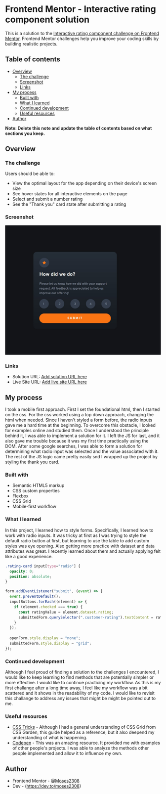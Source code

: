 # Frontend Mentor - Interactive rating component solution

This is a solution to the [Interactive rating component challenge on Frontend Mentor](https://www.frontendmentor.io/challenges/interactive-rating-component-koxpeBUmI). Frontend Mentor challenges help you improve your coding skills by building realistic projects.

## Table of contents

- [Overview](#overview)
  - [The challenge](#the-challenge)
  - [Screenshot](#screenshot)
  - [Links](#links)
- [My process](#my-process)
  - [Built with](#built-with)
  - [What I learned](#what-i-learned)
  - [Continued development](#continued-development)
  - [Useful resources](#useful-resources)
- [Author](#author)

**Note: Delete this note and update the table of contents based on what sections you keep.**

## Overview

### The challenge

Users should be able to:

- View the optimal layout for the app depending on their device's screen size
- See hover states for all interactive elements on the page
- Select and submit a number rating
- See the "Thank you" card state after submitting a rating

### Screenshot

![](/images/screenshot.jpg)

### Links

- Solution URL: [Add solution URL here](https://your-solution-url.com)
- Live Site URL: [Add live site URL here](https://your-live-site-url.com)

## My process

I took a mobile first approach. First I set the foundational html, then I started on the css. For the css worked using a top down approach, changing the html when needed.
Since I haven't styled a form before, the radio inputs gave me a hard time at the beginning.
To overcome this obstacle, I looked for examples online and studied them. Once I understood the principle behind it, I was able to implement a solution for it.
I left the JS for last, and it also gave me trouble because it was my first time practically using the DOM. After some google searches, I was able to form a solution for determining what radio input was
selected and the value associated with it. The rest of the JS logic came pretty easily snd I wrapped up the project by styling the thank you card.

### Built with

- Semantic HTML5 markup
- CSS custom properties
- Flexbox
- CSS Grid
- Mobile-first workflow

### What I learned

In this project, I learned how to style forms. Specifically, I learned how to work with radio inputs. It was tricky at first as I was trying to style the default radio button at first, but
learning to use the lable to add custom styles was eye opening.
Also getting more practice with dataset and data attributes was great. I recently learned about them and actually applying felt like a good experience.

```css
.rating-card input[type="radio"] {
  opacity: 0;
  position: absolute;
}
```

```js
form.addEventListener("submit", (event) => {
  event.preventDefault();
  inputButtons.forEach((element) => {
    if (element.checked === true) {
      const ratingValue = element.dataset.rating;
      submittedForm.querySelector(".customer-rating").textContent = ratingValue;
    }
  });

  openForm.style.display = "none";
  submittedForm.style.display = "grid";
});
```

### Continued development

Although I feel proud of finding a solution to the challenges I encountered, I would like to keep learning to find methods that are potentially simpler or more effective.
I would like to continue practicing my workflow. As this is my first challange after a long time away, I feel like my workflow was a bit scattered and it shows in the readability of my code.
I would like to revisit this challange to address any issues that might be might be pointed out to me.

### Useful resources

- [CSS Tricks](https://css-tricks.com/snippets/css/complete-guide-grid/) - Although I had a general understanding of CSS Grid from CSS Garden, this guide helped as a reference, but it also deepend my understanding of what is happening.
- [Codepen](https://codepen.io) - This was an amazing resource. It provided me with examples of other people's projects. I was able to analyze the methods other people implemented and allow it to influence my own.

## Author

- Frontend Mentor - [@Moses2308](https://www.frontendmentor.io/profile/Moses2308)
- Dev - (https://dev.to/moses2308)
